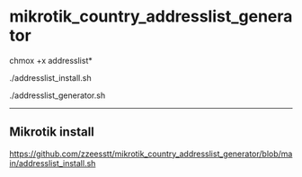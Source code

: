 # mikrotik_country_addresslist_generator
chmox +x addresslist*

./addresslist_install.sh

./addresslist_generator.sh
___

## Mikrotik install
https://github.com/zzeesstt/mikrotik_country_addresslist_generator/blob/main/addresslist_install.sh